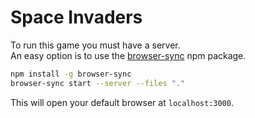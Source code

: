 # Space Invaders

To run this game you must have a server.  
An easy option is to use the [browser-sync](https://www.npmjs.com/package/browser-sync) npm package.

```bash
npm install -g browser-sync
browser-sync start --server --files "."
```

This will open your default browser at ```localhost:3000```.